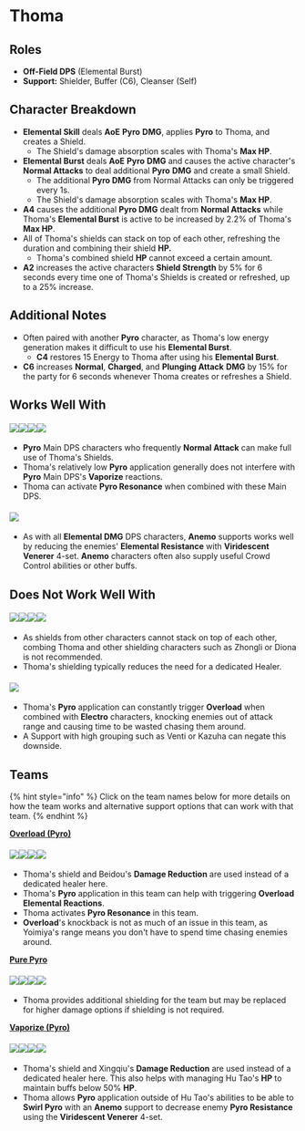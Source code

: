 # Thoma

## Roles

* **Off-Field DPS** (Elemental Burst)
* **Support:** Shielder, Buffer (C6), Cleanser (Self)

## Character Breakdown

* **Elemental Skill** deals **AoE** **Pyro** **DMG**, applies **Pyro** to Thoma, and creates a Shield.
  * The Shield's damage absorption scales with Thoma's **Max HP**.
* **Elemental Burst** deals **AoE** **Pyro** **DMG** and causes the active character's **Normal Attacks** to deal additional **Pyro** **DMG** and create a small Shield.
  * The additional **Pyro DMG** from Normal Attacks can only be triggered every 1s.
  * The Shield's damage absorption scales with Thoma's **Max HP**.
* **A4** causes the additional **Pyro DMG** dealt from **Normal Attacks** while Thoma's **Elemental Burst** is active to be increased by 2.2% of Thoma's **Max HP**.
* All of Thoma's shields can stack on top of each other, refreshing the duration and combining their shield **HP.**
  * Thoma's combined shield **HP** cannot exceed a certain amount.
* **A2** increases the active characters **Shield Strength** by 5% for 6 seconds every time one of Thoma's Shields is created or refreshed, up to a 25% increase.

## Additional Notes

* Often paired with another **Pyro** character, as Thoma's low energy generation makes it difficult to use his **Elemental Burst**.
  * **C4** restores 15 Energy to Thoma after using his **Elemental Burst**.
* **C6** increases **Normal**, **Charged**, and **Plunging Attack** **DMG** by 15% for the party for 6 seconds whenever Thoma creates or refreshes a Shield.

## Works Well With

#### ![](../../.gitbook/assets/UI\_AvatarIcon\_Yanfei.png)![](../../.gitbook/assets/UI\_AvatarIcon\_Yoimiya.png)![](../../.gitbook/assets/UI\_AvatarIcon\_Hutao.png)![](../../.gitbook/assets/UI\_AvatarIcon\_Diluc.png)

* **Pyro** Main DPS characters who frequently **Normal Attack** can make full use of Thoma's Shields.
* Thoma's relatively low **Pyro** application generally does not interfere with **Pyro** Main DPS's **Vaporize** reactions.
* Thoma can activate **Pyro Resonance** when combined with these Main DPS.

#### ![](../../.gitbook/assets/Element\_Anemo.webp)

* As with all **Elemental DMG** DPS characters, **Anemo** supports works well by reducing the enemies' **Elemental Resistance** with **Viridescent Venerer** 4-set. **Anemo** characters often also supply useful Crowd Control abilities or other buffs.

## Does Not Work Well With

#### ![](../../.gitbook/assets/UI\_AvatarIcon\_Zhongli.png)![](../../.gitbook/assets/UI\_AvatarIcon\_Diona.png)![](../../.gitbook/assets/UI\_AvatarIcon\_Kokomi.png)![](../../.gitbook/assets/UI\_AvatarIcon\_Barbara.png)

* As shields from other characters cannot stack on top of each other, combing Thoma and other shielding characters such as Zhongli or Diona is not recommended.
* Thoma's shielding typically reduces the need for a dedicated Healer.

#### ![](../../.gitbook/assets/Element\_Electro.webp)

* Thoma's **Pyro** application can constantly trigger **Overload** when combined with **Electro** characters, knocking enemies out of attack range and causing time to be wasted chasing them around.
* A Support with high grouping such as Venti or Kazuha can negate this downside.

## Teams

{% hint style="info" %}
Click on the team names below for more details on how the team works and alternative support options that can work with that team.
{% endhint %}

[**Overload (Pyro)**](../../teams/overload.md)

#### ![](../../.gitbook/assets/UI\_AvatarIcon\_Yoimiya.png)![](../../.gitbook/assets/UI\_AvatarIcon\_Fischl.png)![](../../.gitbook/assets/UI\_AvatarIcon\_Beidou.png)![](../../.gitbook/assets/UI\_AvatarIcon\_Thoma.png)

* Thoma's shield and Beidou's **Damage Reduction** are used instead of a dedicated healer here.
* Thoma's **Pyro** application in this team can help with triggering **Overload Elemental Reactions**.
* Thoma activates **Pyro Resonance** in this team.
* **Overload**'s knockback is not as much of an issue in this team, as Yoimiya's range means you don't have to spend time chasing enemies around.

[**Pure Pyro**](../../teams/pure-pyro.md)

#### ![](../../.gitbook/assets/UI\_AvatarIcon\_Yanfei.png)![](../../.gitbook/assets/UI\_AvatarIcon\_Thoma.png)![](../../.gitbook/assets/UI\_AvatarIcon\_Kazuha.png)![](../../.gitbook/assets/UI\_AvatarIcon\_Bennett.png)

* Thoma provides additional shielding for the team but may be replaced for higher damage options if shielding is not required.

[**Vaporize (Pyro)**](../../teams/reverse-vaporize.md)

#### ![](../../.gitbook/assets/UI\_AvatarIcon\_Hutao.png)![](../../.gitbook/assets/UI\_AvatarIcon\_Xingqiu.png)![](../../.gitbook/assets/UI\_AvatarIcon\_Kazuha.png)![](../../.gitbook/assets/UI\_AvatarIcon\_Thoma.png)

* Thoma's shield and Xingqiu's **Damage Reduction** are used instead of a dedicated healer here. This also helps with managing Hu Tao's **HP** to maintain buffs below 50% **HP**.
* Thoma allows **Pyro** application outside of Hu Tao's abilities to be able to **Swirl Pyro** with an **Anemo** support to decrease enemy **Pyro Resistance** using the **Viridescent Venerer** 4-set.
